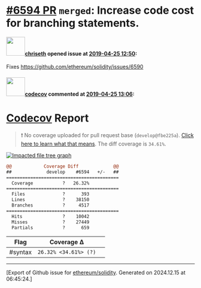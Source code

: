 # [\#6594 PR](https://github.com/ethereum/solidity/pull/6594) `merged`: Increase code cost for branching statements.

#### <img src="https://avatars.githubusercontent.com/u/9073706?v=4" width="50">[chriseth](https://github.com/chriseth) opened issue at [2019-04-25 12:50](https://github.com/ethereum/solidity/pull/6594):

Fixes https://github.com/ethereum/solidity/issues/6590

#### <img src="https://avatars.githubusercontent.com/in/254?v=4" width="50">[codecov](https://github.com/apps/codecov) commented at [2019-04-25 13:06](https://github.com/ethereum/solidity/pull/6594#issuecomment-486664332):

# [Codecov](https://codecov.io/gh/ethereum/solidity/pull/6594?src=pr&el=h1) Report
> :exclamation: No coverage uploaded for pull request base (`develop@fbe225a`). [Click here to learn what that means](https://docs.codecov.io/docs/error-reference#section-missing-base-commit).
> The diff coverage is `34.61%`.

[![Impacted file tree graph](https://codecov.io/gh/ethereum/solidity/pull/6594/graphs/tree.svg?width=650&token=87PGzVEwU0&height=150&src=pr)](https://codecov.io/gh/ethereum/solidity/pull/6594?src=pr&el=tree)

```diff
@@            Coverage Diff             @@
##             develop    #6594   +/-   ##
==========================================
  Coverage           ?   26.32%           
==========================================
  Files              ?      393           
  Lines              ?    38150           
  Branches           ?     4517           
==========================================
  Hits               ?    10042           
  Misses             ?    27449           
  Partials           ?      659
```

| Flag | Coverage Δ | |
|---|---|---|
| #syntax | `26.32% <34.61%> (?)` | |


-------------------------------------------------------------------------------



[Export of Github issue for [ethereum/solidity](https://github.com/ethereum/solidity). Generated on 2024.12.15 at 06:45:24.]
